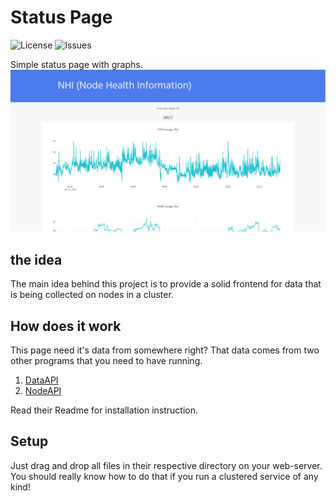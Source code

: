 # Status Page 
![License](https://img.shields.io/github/license/inequillibrium/status_page.svg?style=flat-square)
![Issues](https://img.shields.io/github/issues/inequillibrium/status_page.svg?style=flat-square)

Simple status page with graphs.
![Example screenshot](https://raw.githubusercontent.com/inequillibrium/status_page/master/imgs/screen.png)
## the idea
The main idea behind this project is to provide a solid frontend for data that is being collected on nodes in a cluster.

## How does it work
This page need it's data from somewhere right? That data comes from two other programs that you need to have running. 
1. [DataAPI][1]
2. [NodeAPI][2]
   
Read their Readme for installation instruction.

## Setup
Just drag and drop all files in their respective directory on your web-server. You should really know how to do that if you run a clustered service of any kind!

[1]: https://github.com/inequillibrium/dataapi
[2]: https://github.com/inequillibrium/nodeapi